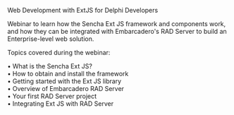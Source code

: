 Web Development with ExtJS for Delphi Developers 

Webinar to learn how the Sencha Ext JS framework and components work,
and how they can be integrated with Embarcadero's RAD Server to build an Enterprise-level web solution.

Topics covered during the webinar:

• What is the Sencha Ext JS?<br>
• How to obtain and install the framework<br>
• Getting started with the Ext JS library<br>
• Overview of Embarcadero RAD Server<br>
• Your first RAD Server project<br>
• Integrating Ext JS with RAD Server<br>
